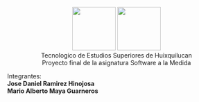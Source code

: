 <p align="center">
  <img src="https://www.matamoros.tecnm.mx/wp-content/uploads/2017/05/Logo-TecNM-2017-Ganador.png" alt="" height="100" height="100">
<img src="https://sg.com.mx/sites/default/files/2018-04/TEScolor.jpg" alt="" height="100" height="100">
  <br>
 Tecnologico de Estudios Superiores de Huixquilucan
  <br>
  Proyecto final de la asignatura Software a la Medida

</p>

<p>
Integrantes:
  <br>
  <b>Jose Daniel Ramirez Hinojosa </b>
  <br>
  <b>Mario Alberto Maya Guarneros</b>
</p>